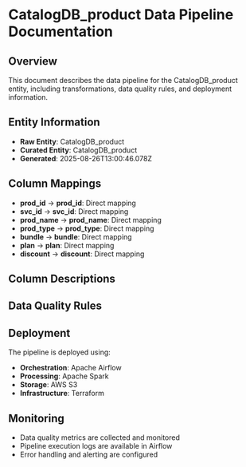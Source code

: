 # CatalogDB_product Data Pipeline Documentation

## Overview
This document describes the data pipeline for the CatalogDB_product entity, including transformations, data quality rules, and deployment information.

## Entity Information
- **Raw Entity**: CatalogDB_product
- **Curated Entity**: CatalogDB_product
- **Generated**: 2025-08-26T13:00:46.078Z

## Column Mappings
- **prod_id** → **prod_id**: Direct mapping
- **svc_id** → **svc_id**: Direct mapping
- **prod_name** → **prod_name**: Direct mapping
- **prod_type** → **prod_type**: Direct mapping
- **bundle** → **bundle**: Direct mapping
- **plan** → **plan**: Direct mapping
- **discount** → **discount**: Direct mapping

## Column Descriptions


## Data Quality Rules


## Deployment
The pipeline is deployed using:
- **Orchestration**: Apache Airflow
- **Processing**: Apache Spark
- **Storage**: AWS S3
- **Infrastructure**: Terraform

## Monitoring
- Data quality metrics are collected and monitored
- Pipeline execution logs are available in Airflow
- Error handling and alerting are configured